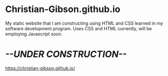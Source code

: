 # Christian-Gibson.github.io

My static website that I am constructing using HTML and CSS learned in my software development program.
Uses CSS and HTML currently, will be employing Javascript soon.

<h1><i>--UNDER CONSTRUCTION--</i></h1>

https://christian-gibson.github.io/
